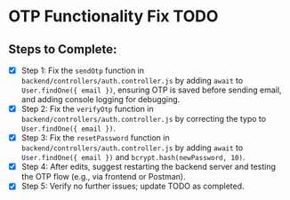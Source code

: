 # OTP Functionality Fix TODO

## Steps to Complete:

- [x] Step 1: Fix the `sendOtp` function in `backend/controllers/auth.controller.js` by adding `await` to `User.findOne({ email })`, ensuring OTP is saved before sending email, and adding console logging for debugging.
- [x] Step 2: Fix the `verifyOtp` function in `backend/controllers/auth.controller.js` by correcting the typo to `User.findOne({ email })`.
- [x] Step 3: Fix the `resetPassword` function in `backend/controllers/auth.controller.js` by adding `await` to `User.findOne({ email })` and `bcrypt.hash(newPassword, 10)`.
- [x] Step 4: After edits, suggest restarting the backend server and testing the OTP flow (e.g., via frontend or Postman).
- [x] Step 5: Verify no further issues; update TODO as completed.
